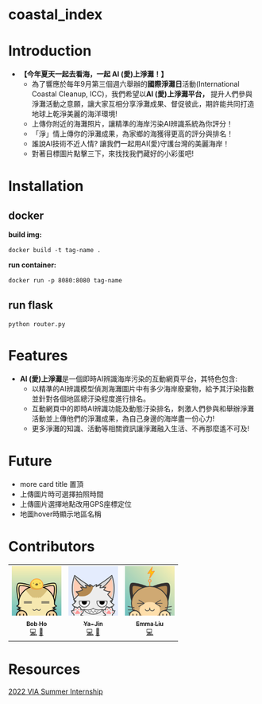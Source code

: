 # coastal_index

# Introduction
- **【今年夏天一起去看海，一起 AI (愛)上淨灘！】**
    - 為了響應於每年9月第三個週六舉辦的**國際淨灘日**活動(International Coastal Cleanup, ICC)，我們希望以**AI (愛)上淨灘平台，** 提升人們參與淨灘活動之意願，讓大家互相分享淨灘成果、督促彼此，期許能共同打造地球上乾淨美麗的海洋環境!
    - 上傳你附近的海灘照片，讓精準的海岸污染AI辨識系統為你評分！
    - 「淨」情上傳你的淨灘成果，為家鄉的海獲得更高的評分與排名！
    - 誰說AI技術不近人情? 讓我們一起用AI(愛)守護台灣的美麗海岸！
    - 對著目標圖片點擊三下，來找找我們藏好的小彩蛋吧!

# Installation
## docker
**build img:**
```python=
docker build -t tag-name .
```

**run container:**
```python=
docker run -p 8080:8080 tag-name
```

## run flask 
```python=
python router.py
```
# Features
- **AI (愛)上淨灘**是一個即時AI辨識海岸污染的互動網頁平台，其特色包含:
    - 以精準的AI辨識模型偵測海灘圖片中有多少海岸廢棄物，給予其汙染指數並針對各個地區總汙染程度進行排名。
    - 互動網頁中的即時AI辨識功能及動態汙染排名，刺激人們參與和舉辦淨灘活動並上傳他們的淨灘成果，為自己身邊的海岸盡一份心力!
    - 更多淨灘的知識、活動等相關資訊讓淨灘融入生活、不再那麼遙不可及!

# Future 
- more card title 置頂
- 上傳圖片時可選擇拍照時間
- 上傳圖片選擇地點改用GPS座標定位
- 地圖hover時顯示地區名稱

# Contributors
<table>
  <tr>
   <td align="center"><a href="https://github.com/bobho1999"><img src="flask/static/img/Bob_cat.png" width="100px;" alt="bob" width="100px;"/><br /><sub><b>Bob Ho</b></sub></a><br /><a href="https://github.com/YaxJin/coastal_index/commits?author=bobho1999" title="Code">💻</a> <a href="https://github.com/YaxJin/coastal_index/commits?author=bobho1999" title="Maintenance">🚧</a></td>
    <td align="center"><a href="https://github.com/YaxJin"><img src="flask/static/img/YJ.png" width="100px;" alt="YaJin"/><br /><sub><b>Ya-Jin</b></sub></a><br /><a href="https://github.com/YaxJin/coastal_index/commits?author=YaxJin" title="Code">💻</a> <a href="https://github.com/YaxJin/coastal_index/commits?author=YaxJin" title="UI/UX Design">🎨</a></td>
    <td align="center"><a href="https://github.com/Emmaliu-coder"><img src= "flask/static/img/emma.png" width="100px;" alt="Emma"/><br /><sub><b>Emma Liu</b></sub></a><br /><a href="https://github.com/YaxJin/coastal_index/commits?author=Emmaliu-coder" title="Code">💻</a></td>
  </tr>
</table>

# Resources
[2022 VIA Summer Internship](https://www.viatech.com/en/careers/internships/)




